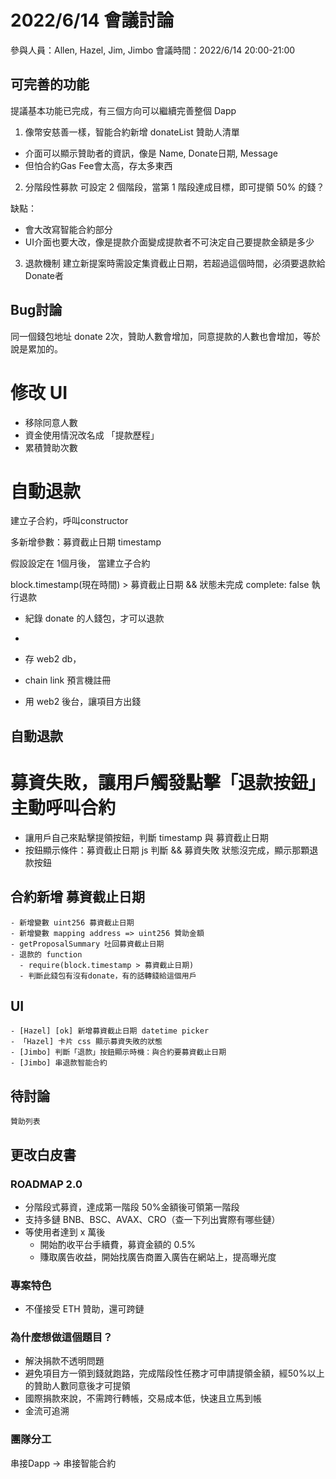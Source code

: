# 2022/6/14 會議討論
參與人員：Allen, Hazel, Jim, Jimbo
會議時間：2022/6/14 20:00-21:00


## 可完善的功能
提議基本功能已完成，有三個方向可以繼續完善整個 Dapp

1. 像幣安慈善一樣，智能合約新增 donateList 贊助人清單
  - 介面可以顯示贊助者的資訊，像是 Name, Donate日期, Message
  - 但怕合約Gas Fee會太高，存太多東西

2. 分階段性募款
可設定 2 個階段，當第 1 階段達成目標，即可提領 50% 的錢？

缺點：
- 會大改寫智能合約部分
- UI介面也要大改，像是提款介面變成提款者不可決定自己要提款金額是多少

3. 退款機制
建立新提案時需設定集資截止日期，若超過這個時間，必須要退款給Donate者

## Bug討論
同一個錢包地址 donate 2次，贊助人數會增加，同意提款的人數也會增加，等於說是累加的。

# 修改 UI
- 移除同意人數
- 資金使用情況改名成 「提款歷程」
- 累積贊助次數

# 自動退款
建立子合約，呼叫constructor 

多新增參數：募資截止日期 timestamp

假設設定在 1個月後，
當建立子合約

block.timestamp(現在時間) > 募資截止日期 && 狀態未完成 complete: false
執行退款

- 紀錄 donate 的人錢包，才可以退款
- 

- 存 web2 db，
- chain link 預言機註冊
- 用 web2 後台，讓項目方出錢

## 自動退款
# 募資失敗，讓用戶觸發點擊「退款按鈕」主動呼叫合約
  - 讓用戶自己來點擊提領按鈕，判斷 timestamp 與 募資截止日期
  - 按鈕顯示條件：募資截止日期 js 判斷 && 募資失敗 狀態沒完成，顯示那顆退款按鈕
  
  ## 合約新增 募資截止日期
    - 新增變數 uint256 募資截止日期
    - 新增變數 mapping address => uint256 贊助金額
    - getProposalSummary 吐回募資截止日期 
    - 退款的 function
      - require(block.timestamp > 募資截止日期)
      - 判斷此錢包有沒有donate，有的話轉錢給這個用戶
  ## UI
    - [Hazel] [ok] 新增募資截止日期 datetime picker
    - 「Hazel] 卡片 css 顯示募資失敗的狀態
    - [Jimbo] 判斷「退款」按鈕顯示時機：與合約要募資截止日期
    - [Jimbo] 串退款智能合約

  ## 待討論
    贊助列表


## 更改白皮書
### ROADMAP 2.0
- 分階段式募資，達成第一階段 50%金額後可領第一階段
- 支持多鏈 BNB、BSC、AVAX、CRO（查一下列出實際有哪些鏈）
- 等使用者達到 x 萬後
  - 開始酌收平台手續費，募資金額的 0.5%
  - 賺取廣告收益，開始找廣告商置入廣告在網站上，提高曝光度


### 專案特色
- 不僅接受 ETH 贊助，還可跨鏈

### 為什麼想做這個題目？
- 解決捐款不透明問題
- 避免項目方一領到錢就跑路，完成階段性任務才可申請提領金額，經50%以上的贊助人數同意後才可提領
- 國際捐款來說，不需跨行轉帳，交易成本低，快速且立馬到帳
- 金流可追溯

### 團隊分工
串接Dapp -> 串接智能合約
